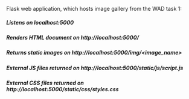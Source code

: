 Flask web application, which hosts image gallery from the WAD task 1:

##### Listens on localhost:5000
##### Renders HTML document on http://localhost:5000/
##### Returns static images on http://localhost:5000/img/<image_name>
##### External JS files returned on http://localhost:5000/static/js/script.js
##### External CSS files returned on http://localhost:5000/static/css/styles.css

